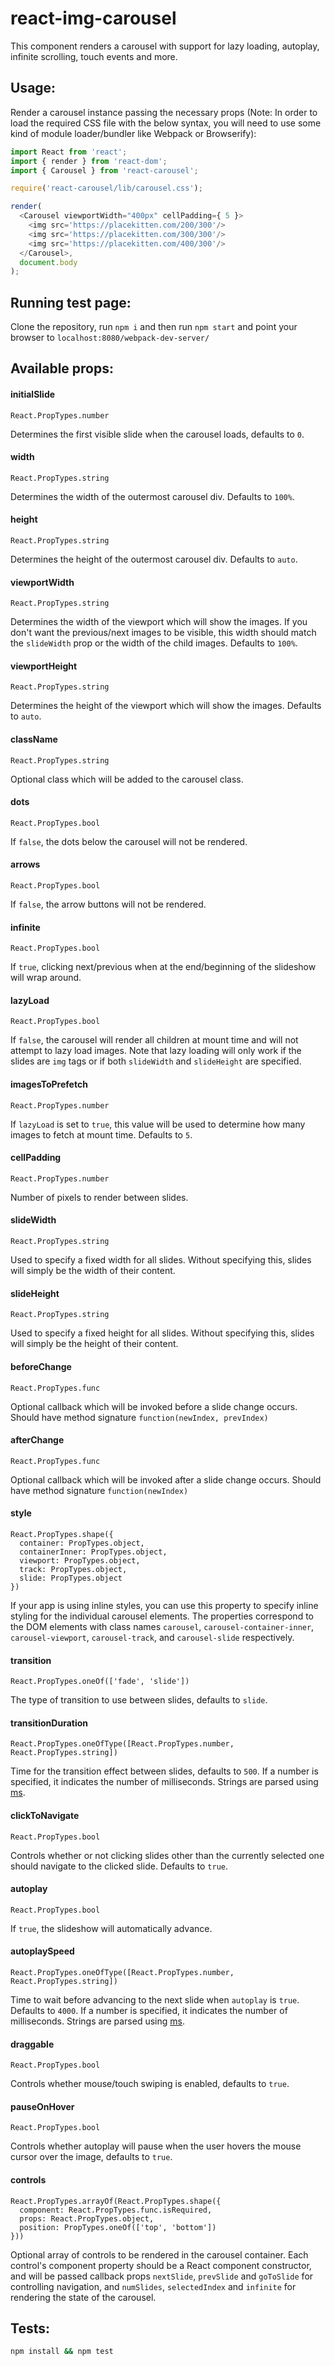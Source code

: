 # react-img-carousel

This component renders a carousel with support for lazy loading, autoplay, infinite scrolling, touch events and more.

Usage:
----------------

Render a carousel instance passing the necessary props (Note: In order to load the required CSS file with the below syntax,
you will need to use some kind of module loader/bundler like Webpack or Browserify):

```js
import React from 'react';
import { render } from 'react-dom';
import { Carousel } from 'react-carousel';

require('react-carousel/lib/carousel.css');

render(
  <Carousel viewportWidth="400px" cellPadding={ 5 }>
    <img src='https://placekitten.com/200/300'/>
    <img src='https://placekitten.com/300/300'/>
    <img src='https://placekitten.com/400/300'/>
  </Carousel>,
  document.body
);

```

Running test page:
----------------

Clone the repository, run `npm i` and then run `npm start` and point your browser to
`localhost:8080/webpack-dev-server/`

Available props:
----------------

#### initialSlide
`React.PropTypes.number`

Determines the first visible slide when the carousel loads, defaults to `0`.

#### width
`React.PropTypes.string`

Determines the width of the outermost carousel div. Defaults to `100%`.

#### height
`React.PropTypes.string`

Determines the height of the outermost carousel div. Defaults to `auto`.

#### viewportWidth
`React.PropTypes.string`

Determines the width of the viewport which will show the images. If you don't want the previous/next images to be
visible, this width should match the `slideWidth` prop or the width of the child images. Defaults to `100%`.

#### viewportHeight
`React.PropTypes.string`

Determines the height of the viewport which will show the images. Defaults to `auto`.

#### className
`React.PropTypes.string`

Optional class which will be added to the carousel class.

#### dots
`React.PropTypes.bool`

If `false`, the dots below the carousel will not be rendered.

#### arrows
`React.PropTypes.bool`

If `false`, the arrow buttons will not be rendered.

#### infinite
`React.PropTypes.bool`

If `true`, clicking next/previous when at the end/beginning of the slideshow will wrap around.

#### lazyLoad
`React.PropTypes.bool`

If `false`, the carousel will render all children at mount time and will not attempt to lazy load images. Note that
lazy loading will only work if the slides are `img` tags or if both `slideWidth` and `slideHeight` are specified.

#### imagesToPrefetch
`React.PropTypes.number`

If `lazyLoad` is set to `true`, this value will be used to determine how many images to fetch at mount time. Defaults
to `5`.

#### cellPadding
`React.PropTypes.number`

Number of pixels to render between slides.

#### slideWidth
`React.PropTypes.string`

Used to specify a fixed width for all slides. Without specifying this, slides will simply be the width of their content.

#### slideHeight
`React.PropTypes.string`

Used to specify a fixed height for all slides. Without specifying this, slides will simply be the height of their
content.

#### beforeChange
`React.PropTypes.func`

Optional callback which will be invoked before a slide change occurs. Should have method signature
`function(newIndex, prevIndex)`

#### afterChange
`React.PropTypes.func`

Optional callback which will be invoked after a slide change occurs. Should have method signature
`function(newIndex)`

#### style
```
React.PropTypes.shape({
  container: PropTypes.object,
  containerInner: PropTypes.object,
  viewport: PropTypes.object,
  track: PropTypes.object,
  slide: PropTypes.object
})
```

If your app is using inline styles, you can use this property to specify inline styling for the individual carousel
elements. The properties correspond to the DOM elements with class names `carousel`, `carousel-container-inner`,
`carousel-viewport`, `carousel-track`, and `carousel-slide` respectively.

#### transition
`React.PropTypes.oneOf(['fade', 'slide'])`

The type of transition to use between slides, defaults to `slide`.

#### transitionDuration
`React.PropTypes.oneOfType([React.PropTypes.number, React.PropTypes.string])`

Time for the transition effect between slides, defaults to `500`. If a number is specified, it indicates the number of
milliseconds. Strings are parsed using [ms](https://www.npmjs.com/package/ms).

#### clickToNavigate
`React.PropTypes.bool`

Controls whether or not clicking slides other than the currently selected one should navigate to the clicked slide.
Defaults to `true`.

#### autoplay
`React.PropTypes.bool`

If `true`, the slideshow will automatically advance.

#### autoplaySpeed
`React.PropTypes.oneOfType([React.PropTypes.number, React.PropTypes.string])`

Time to wait before advancing to the next slide when `autoplay` is `true`. Defaults to `4000`. If a number is specified,
it indicates the number of milliseconds. Strings are parsed using [ms](https://www.npmjs.com/package/ms).

#### draggable
`React.PropTypes.bool`

Controls whether mouse/touch swiping is enabled, defaults to `true`.

#### pauseOnHover
`React.PropTypes.bool`

Controls whether autoplay will pause when the user hovers the mouse cursor over the image, defaults to `true`.

#### controls
```
React.PropTypes.arrayOf(React.PropTypes.shape({
  component: React.PropTypes.func.isRequired,
  props: React.PropTypes.object,
  position: PropTypes.oneOf(['top', 'bottom'])
}))
```

Optional array of controls to be rendered in the carousel container. Each control's component property should be a React
component constructor, and will be passed callback props `nextSlide`, `prevSlide` and `goToSlide` for controlling
navigation, and `numSlides`, `selectedIndex` and `infinite` for rendering the state of the carousel.

Tests:
----------------

```bash
npm install && npm test
```
